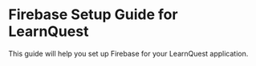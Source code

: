 # Firebase Setup Guide for LearnQuest  
  
This guide will help you set up Firebase for your LearnQuest application. 
